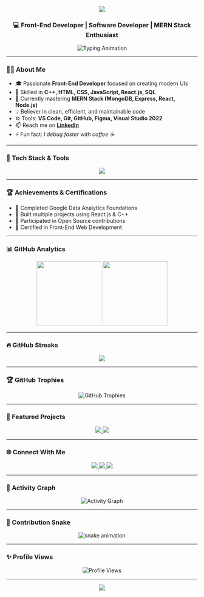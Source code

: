 <!-- Animated Developer Profile README for Benakaraj Gowda S U -->

<!-- Header Banner -->
<p align="center">
  <img src="https://capsule-render.vercel.app/api?type=waving&color=0:60a5fa,100:6ee7b7&height=220&section=header&text=👋%20Benakaraj%20Gowda%20S%20U&fontSize=42&fontColor=ffffff&animation=fadeIn&fontAlignY=38"/>
</p>

<h3 align="center">💻 Front-End Developer | Software Developer | MERN Stack Enthusiast</h3>

<p align="center">
  <img src="https://readme-typing-svg.demolab.com?font=Inter&size=22&duration=4000&pause=1000&color=6EE7B7&center=true&vCenter=true&width=650&lines=Building+Responsive+Web+Interfaces;Turning+Ideas+into+Interactive+Designs;Exploring+MERN+%26+Full+Stack+Development;Lifelong+Learner+%26+Tech+Explorer" alt="Typing Animation" />
</p>

---

### 👨‍💻 About Me  
- 🎓 Passionate **Front-End Developer** focused on creating modern UIs  
- 🚀 Skilled in **C++, HTML, CSS, JavaScript, React.js, SQL**  
- 🌱 Currently mastering **MERN Stack (MongoDB, Express, React, Node.js)**  
- 💡 Believer in clean, efficient, and maintainable code  
- ⚙️ Tools: **VS Code, Git, GitHub, Figma, Visual Studio 2022**  
- 📫 Reach me on **[LinkedIn](https://www.linkedin.com/in/benakarajgowdasu)**  
- ⚡ Fun fact: *I debug faster with coffee ☕*

---

### 🧠 Tech Stack & Tools
<p align="center">
  <img src="https://skillicons.dev/icons?i=html,css,js,react,cpp,nodejs,express,mongodb,git,github,vscode,figma&theme=dark" />
</p>

---

### 🏆 Achievements & Certifications
- 🥇 Completed Google Data Analytics Foundations  
- 🧩 Built multiple projects using React.js & C++  
- 🚀 Participated in Open Source contributions  
- 📜 Certified in Front-End Web Development  

---

### 📊 GitHub Analytics
<p align="center">
  <img height="170" src="https://github-readme-stats.vercel.app/api?username=Benakarajgowdasu&show_icons=true&theme=radical&hide_border=true&border_radius=15" />
  <img height="170" src="https://github-readme-stats.vercel.app/api/top-langs/?username=Benakarajgowdasu&layout=compact&theme=radical&hide_border=true&border_radius=15" />
</p>

---

### 🔥 GitHub Streaks
<p align="center">
  <img src="https://streak-stats.demolab.com?user=Benakarajgowdasu&theme=radical&hide_border=true&border_radius=15" />
</p>

---

### 🏆 GitHub Trophies
<p align="center">
  <img src="https://github-profile-trophy.vercel.app/?username=Benakarajgowdasu&theme=algolia&no-frame=true&margin-w=10&row=1" alt="GitHub Trophies" />
</p>

---

### 💼 Featured Projects
<p align="center">
  <a href="https://github.com/Benakarajgowdasu/Scientific-Calculator" target="_blank">
    <img src="https://github-readme-stats.vercel.app/api/pin/?username=Benakarajgowdasu&repo=Scientific-Calculator&theme=radical&hide_border=true" />
  </a>
  <a href="https://github.com/Benakarajgowdasu/Aircraft-Fuel-Calculator" target="_blank">
    <img src="https://github-readme-stats.vercel.app/api/pin/?username=Benakarajgowdasu&repo=Aircraft-Fuel-Calculator&theme=radical&hide_border=true" />
  </a>
</p>

---

### 🌐 Connect With Me
<p align="center">
  <a href="https://www.linkedin.com/in/benakarajgowdasu" target="_blank">
    <img src="https://img.shields.io/badge/LinkedIn-0A66C2?style=for-the-badge&logo=linkedin&logoColor=white"/>
  </a>
  <a href="mailto:benakarajgowdasu@gmail.com">
    <img src="https://img.shields.io/badge/Gmail-D14836?style=for-the-badge&logo=gmail&logoColor=white"/>
  </a>
  <a href="https://github.com/Benakarajgowdasu" target="_blank">
    <img src="https://img.shields.io/badge/GitHub-181717?style=for-the-badge&logo=github&logoColor=white"/>
  </a>
</p>

---

### 🧩 Activity Graph
<p align="center">
  <img src="https://github-readme-activity-graph.vercel.app/graph?username=Benakarajgowdasu&theme=react-dark&bg_color=0D1117&hide_border=true&area=true" alt="Activity Graph" />
</p>

---

### 🐍 Contribution Snake
<p align="center">
  <img src="https://raw.githubusercontent.com/Benakarajgowdasu/Benakarajgowdasu/output/github-contribution-grid-snake.svg" alt="snake animation" />
</p>

---

### ✨ Profile Views
<p align="center">
  <img src="https://komarev.com/ghpvc/?username=Benakarajgowdasu&style=flat-square&color=6EE7B7" alt="Profile Views" />
</p>

---

<p align="center">
  <img src="https://capsule-render.vercel.app/api?type=waving&color=0:6ee7b7,100:60a5fa&height=120&section=footer"/>
</p>
